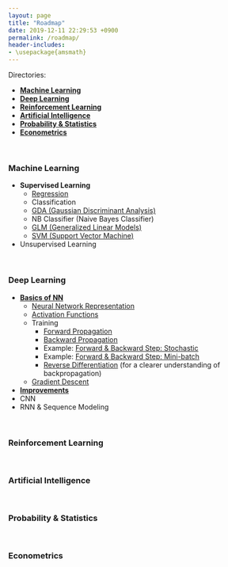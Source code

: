 ```yaml
---
layout: page
title: "Roadmap"
date: 2019-12-11 22:29:53 +0900
permalink: /roadmap/
header-includes:
- \usepackage{amsmath}
---
```

Directories:
- [**Machine Learning**](#ML)
- [**Deep Learning**](#DL)
- [**Reinforcement Learning**](#RL)
- [**Artificial Intelligence**](#AI)
- [**Probability & Statistics**](#PS)
- [**Econometrics**](#Econ)

&emsp;
<a name="ML"></a>
### Machine Learning

- **Supervised Learning**
    - [Regression](/ML/Regression/)
    - Classification
    - [GDA (Gaussian Discriminant Analysis)](/ML/GDA/)
    - NB Classifier (Naive Bayes Classifier)
    - [GLM (Generalized Linear Models)](/ML/GLM/)
    - [SVM (Support Vector Machine)](/ML/SVM/)
- Unsupervised Learning

&emsp;
<a name="DL"></a>
### Deep Learning

- [**Basics of NN**](/DL/ANN/)
    - [Neural Network Representation](/DL/ANN/#nn)
    - [Activation Functions](/DL/ANN/#af)
    - Training
        - [Forward Propagation](/DL/ANN/#fp)
        - [Backward Propagation](/DL/ANN/#bp)
        - Example: [Forward & Backward Step: Stochastic](/DL/ANN/#fbss)
        - Example: [Forward & Backward Step: Mini-batch](/DL/ANN/#fbsb)
        - [Reverse Differentiation](/DL/ANN/#rd) (for a clearer understanding of backpropagation)
    - [Gradient Descent](/DL/ANN/#gd)
- [**Improvements**](/DL/imp/)
- CNN
- RNN & Sequence Modeling

&emsp;
<a name="RL"></a>
### Reinforcement Learning

&emsp;
<a name="AI"></a>
### Artificial Intelligence

&emsp;
<a name="PS"></a>
### Probability & Statistics

&emsp;
<a name="Econ"></a>
### Econometrics